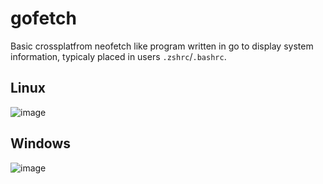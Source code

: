 # gofetch

Basic crossplatfrom neofetch like program written in go to display system information, typicaly placed in users `.zshrc`/`.bashrc`.

## Linux

![image](https://user-images.githubusercontent.com/23175651/166118546-25e9919d-8a2c-4f52-b887-d18ee3830723.png)


## Windows

![image](https://user-images.githubusercontent.com/23175651/166118530-20a38ea0-4082-4718-a73e-29b0c34088d9.png)
